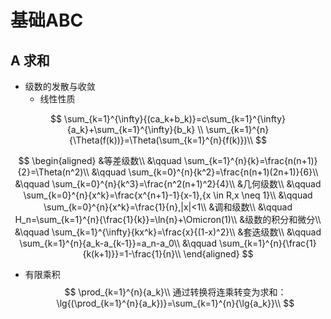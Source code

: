 # 基础ABC

## A 求和

- 级数的发散与收敛
  - 线性性质

$$
\sum_{k=1}^{\infty}{(ca_k+b_k)}=c\sum_{k=1}^{\infty}{a_k}+\sum_{k=1}^{\infty}{b_k} \\
\sum_{k=1}^{n}{\Theta(f(k))}=\Theta(\sum_{k=1}^{n}{f(k)})\\
$$

$$
\begin{aligned}
    &等差级数\\
        &\qquad \sum_{k=1}^{n}{k}=\frac{n(n+1)}{2}=\Theta(n^2)\\
        &\qquad \sum_{k=0}^{n}{k^2}=\frac{n(n+1)(2n+1)}{6}\\
        &\qquad \sum_{k=0}^{n}{k^3}=\frac{n^2(n+1)^2}{4}\\
    &几何级数\\
        &\qquad \sum_{k=0}^{n}{x^k}=\frac{x^{n+1}-1}{x-1},{x \in R,x \neq 1}\\
        &\qquad \sum_{k=0}^{n}{x^k}=\frac{1}{n},|x|<1\\
    &调和级数\\
        &\qquad H_n=\sum_{k=1}^{n}{\frac{1}{k}}=\ln{n}+\Omicron(1)\\
    &级数的积分和微分\\
        &\qquad \sum_{k=1}^{\infty}{kx^k}=\frac{x}{(1-x)^2}\\
    &套迭级数\\
        &\qquad \sum_{k=1}^{n}{a_k-a_{k-1}}=a_n-a_0\\
        &\qquad \sum_{k=1}^{n}{\frac{1}{k(k+1)}}=1-\frac{1}{n}\\
\end{aligned}
$$

- 有限乘积
$$
\prod_{k=1}^{n}{a_k}\\
通过转换将连乘转变为求和：\lg{(\prod_{k=1}^{n}{a_k})}=\sum_{k=1}^{n}{\lg{a_k}}\\
$$
